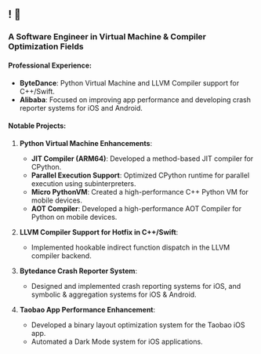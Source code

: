 ## ! 👋

### A Software Engineer in Virtual Machine & Compiler Optimization Fields

#### Professional Experience:
- **ByteDance**: Python Virtual Machine and LLVM Compiler support for C++/Swift.
- **Alibaba**: Focused on improving app performance and developing crash reporter systems for iOS and Android.

#### Notable Projects:
1. **Python Virtual Machine Enhancements**:
   - **JIT Compiler (ARM64)**: Developed a method-based JIT compiler for CPython.
   - **Parallel Execution Support**: Optimized CPython runtime for parallel execution using subinterpreters.
   - **Micro PythonVM**: Created a high-performance C++ Python VM for mobile devices.
   - **AOT Compiler**: Developed a high-performance AOT Compiler for Python on mobile devices.

2. **LLVM Compiler Support for Hotfix in C++/Swift**:
   - Implemented hookable indirect function dispatch in the LLVM compiler backend.

3. **Bytedance Crash Reporter System**:
   - Designed and implemented crash reporting systems for iOS, and symbolic & aggregation systems for iOS & Android.

4. **Taobao App Performance Enhancement**:
   - Developed a binary layout optimization system for the Taobao iOS app.
   - Automated a Dark Mode system for iOS applications.
